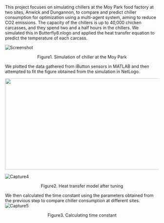 This project focuses on simulating chillers at the Moy Park food factory at two sites, Anwick and Dungannon, to compare and predict chiller consumption for optimization using a multi-agent system, aiming to reduce CO2 emissions. The capacity of the chillers is up to 40,000 chicken carcasses, and they spend two and a half hours in the chillers. We simulated this in Butterfly8.nlogo and applied the heat transfer equation to predict the temperature of each carcass.

![Screenshot](https://github.com/user-attachments/assets/3a2a4945-d6f2-4297-9e65-270801d83e94)
<p align="center" >
Figure1. Simulation of chiller at the Moy Park

We plotted the data gathered from iButton sensors in MATLAB and then attempted to fit the figure obtained from the simulation in NetLogo.

<img src="https://github.com/hgolshanian/Netlogo/blob/main/Photos/Capture4.PNG" width=600 height=300>

![Capture4](https://github.com/user-attachments/assets/efafa316-507d-4566-98e2-218101fce705)

<p align="center" >
Figure2. Heat transfer model after tuning


We then calculated the time constant using the parameters obtained from the previous step to compare chiller consumption at different sites.
![Capture5](https://github.com/user-attachments/assets/3af8869a-b5b0-4a26-91aa-7753310fd424)
<p align="center" >
Figure3. Calculating time constant
